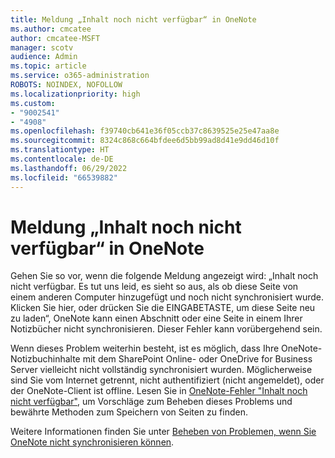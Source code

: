 ```yaml
---
title: Meldung „Inhalt noch nicht verfügbar“ in OneNote
ms.author: cmcatee
author: cmcatee-MSFT
manager: scotv
audience: Admin
ms.topic: article
ms.service: o365-administration
ROBOTS: NOINDEX, NOFOLLOW
ms.localizationpriority: high
ms.custom:
- "9002541"
- "4908"
ms.openlocfilehash: f39740cb641e36f05ccb37c8639525e25e47aa8e
ms.sourcegitcommit: 8324c868c664bfdee6d5bb99ad8d41e9dd46d10f
ms.translationtype: HT
ms.contentlocale: de-DE
ms.lasthandoff: 06/29/2022
ms.locfileid: "66539882"
---
```

# <a name="content-not-yet-available-message-in-onenote"></a>Meldung „Inhalt noch nicht verfügbar“ in OneNote

Gehen Sie so vor, wenn die folgende Meldung angezeigt wird: „Inhalt noch nicht verfügbar. Es tut uns leid, es sieht so aus, als ob diese Seite von einem anderen Computer hinzugefügt und noch nicht synchronisiert wurde. Klicken Sie hier, oder drücken Sie die EINGABETASTE, um diese Seite neu zu laden“, OneNote kann einen Abschnitt oder eine Seite in einem Ihrer Notizbücher nicht synchronisieren. Dieser Fehler kann vorübergehend sein.

Wenn dieses Problem weiterhin besteht, ist es möglich, dass Ihre OneNote-Notizbuchinhalte mit dem SharePoint Online- oder OneDrive for Business Server vielleicht nicht vollständig synchronisiert wurden. Möglicherweise sind Sie vom Internet getrennt, nicht authentifiziert (nicht angemeldet), oder der OneNote-Client ist offline. Lesen Sie in [OneNote-Fehler "Inhalt noch nicht verfügbar"](https://docs.microsoft.com/office/troubleshoot/onenote/onenote-error-content-not-yet-available), um Vorschläge zum Beheben dieses Problems und bewährte Methoden zum Speichern von Seiten zu finden.

Weitere Informationen finden Sie unter [Beheben von Problemen, wenn Sie OneNote nicht synchronisieren können](https://support.microsoft.com/office/fix-issues-when-you-can-t-sync-onenote-299495ef-66d1-448f-90c1-b785a6968d45).
